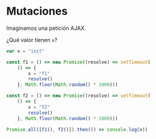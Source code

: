 # Mutaciones

Imaginamos una petición AJAX.

¿Qué valor tienen `x`?

```js
var x = "init"

const f1 = () => new Promise((resolve) => setTimeout(
    () => {
        x = "f1"
        resolve()
    }, Math.floor(Math.random() * 1000)))

const f2 = () => new Promise((resolve) => setTimeout(
    () => {
        x = "f2"
        resolve()
    }, Math.floor(Math.random() * 1000)))

Promise.all([f1(), f2()]).then(() => console.log(x))
```
